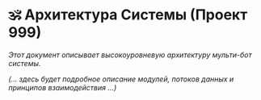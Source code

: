 # 🕉️ Архитектура Системы (Проект 999)

*Этот документ описывает высокоуровневую архитектуру мульти-бот системы.*

*(... здесь будет подробное описание модулей, потоков данных и принципов взаимодействия ...)* 